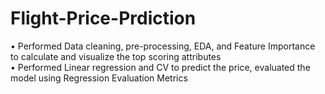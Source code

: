 # Flight-Price-Prdiction
• Performed Data cleaning, pre-processing, EDA, and Feature Importance to calculate and visualize the top scoring attributes             
• Performed Linear regression and CV to predict the price, evaluated the model using Regression Evaluation Metrics
